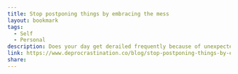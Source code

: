 ```yaml
---
title: Stop postponing things by embracing the mess
layout: bookmark
tags:
  - Self
  - Personal
description: Does your day get derailed frequently because of unexpected circumstances?
link: https://www.deprocrastination.co/blog/stop-postponing-things-by-embracing-the-mess
share:
---
```


